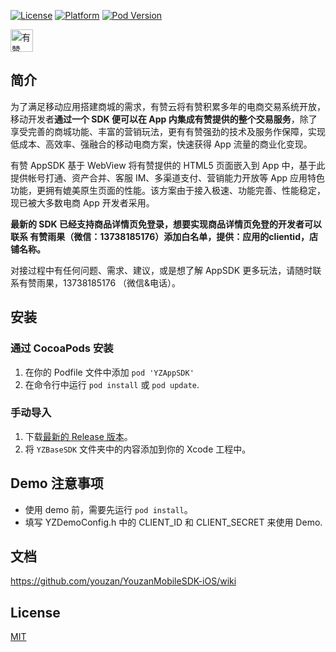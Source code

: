 [![License](https://img.shields.io/cocoapods/l/YZAppSDK.svg?style=flat)][CocoaPods] [![Platform][platform]][CocoaPods] [![Pod Version][version]][CocoaPods]

<p>
<a href="https://github.com/youzan/"><img alt="有赞logo" width="36px" src="https://img.yzcdn.cn/public_files/2017/02/09/e84aa8cbbf7852688c86218c1f3bbf17.png" alt="youzan">
</p></a>

## 简介
为了满足移动应用搭建商城的需求，有赞云将有赞积累多年的电商交易系统开放，移动开发者**通过一个 SDK 便可以在 App 内集成有赞提供的整个交易服务**，除了享受完善的商城功能、丰富的营销玩法，更有有赞强劲的技术及服务作保障，实现低成本、高效率、强融合的移动电商方案，快速获得 App 流量的商业化变现。

有赞 AppSDK 基于 WebView 将有赞提供的 HTML5 页面嵌入到 App 中，基于此提供帐号打通、资产合并、客服 IM、多渠道支付、营销能力开放等 App 应用特色功能，更拥有媲美原生页面的性能。该方案由于接入极速、功能完善、性能稳定，现已被大多数电商 App 开发者采用。

**最新的 SDK 已经支持商品详情页免登录，想要实现商品详情页免登的开发者可以联系 有赞雨果（微信：13738185176）添加白名单，提供：应用的clientid，店铺名称。**

对接过程中有任何问题、需求、建议，或是想了解 AppSDK 更多玩法，请随时联系有赞雨果，13738185176 （微信&电话）。

##  安装
### 通过 CocoaPods 安装

 1. 在你的 Podfile 文件中添加  `pod 'YZAppSDK'` 
 2. 在命令行中运行 `pod install` 或 `pod update`.

### 手动导入

 1. 下载[最新的 Release 版本](https://github.com/youzan/YouzanMobileSDK-iOS/releases)。
 2. 将 `YZBaseSDK` 文件夹中的内容添加到你的 Xcode 工程中。

## Demo 注意事项

- 使用 demo 前，需要先运行 `pod install`。
- 填写 YZDemoConfig.h 中的 CLIENT_ID 和 CLIENT_SECRET 来使用 Demo.

## 文档
https://github.com/youzan/YouzanMobileSDK-iOS/wiki

## License
[MIT][LICENSE]

[LICENSE]: https://zh.wikipedia.org/wiki/MIT%E8%A8%B1%E5%8F%AF%E8%AD%89

[CocoaPods]: http://cocoapods.org/pods/YZAppSDK
[version]: https://img.shields.io/cocoapods/v/YZAppSDK.svg?style=flat
[platform]: https://img.shields.io/cocoapods/p/YZAppSDK.svg?style=flat


